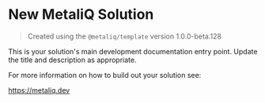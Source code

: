 # New MetaliQ Solution

> Created using the `@metaliq/template` version 1.0.0-beta.128

This is your solution's main development documentation entry point. Update the title and description as appropriate.

For more information on how to build out your solution see:

https://metaliq.dev
